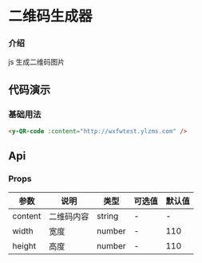 # 二维码生成器

### 介绍

js 生成二维码图片

## 代码演示

### 基础用法

```HTML
<y-QR-code :content="http://wxfwtest.ylzms.com" />
```

## Api

### Props

| 参数    | 说明       | 类型   | 可选值 | 默认值 |
| ------- | ---------- | ------ | ------ | ------ |
| content | 二维码内容 | string | -      | -      |
| width   | 宽度       | number | -      | 110    |
| height  | 高度       | number | -      | 110    |
